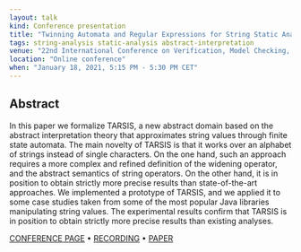 ```yaml
---
layout: talk
kind: Conference presentation
title: "Twinning Automata and Regular Expressions for String Static Analysis"
tags: string-analysis static-analysis abstract-interpretation
venue: "22nd International Conference on Verification, Model Checking, and Abstract Interpretation (VMCAI 2021)"
location: "Online conference"
when: "January 18, 2021, 5:15 PM - 5:30 PM CET"
---
```


## Abstract

In this paper we formalize TARSIS, a new abstract domain based on the abstract interpretation theory that approximates string values through finite state automata. The main novelty of TARSIS is that it works over an alphabet of strings instead of single characters. On the one hand, such an approach requires a more complex and refined definition of the widening operator, and the abstract semantics of string operators. On the other hand, it is in position to obtain strictly more precise results than state-of-the-art approaches. We implemented a prototype of TARSIS, and we applied it to some case studies taken from some of the most popular Java libraries manipulating string values. The experimental results confirm that TARSIS is in position to obtain strictly more precise results than existing analyses.


[CONFERENCE PAGE](https://popl21.sigplan.org/details/VMCAI-2021-papers/6/Twinning-automata-and-regular-expressions-for-string-static-analysis) • [RECORDING](https://drive.google.com/file/d/1H1e76ZDww0A0Nk5mlJAZLfmGVd-AZeFp/view) • [PAPER](https://link.springer.com/chapter/10.1007/978-3-030-67067-2_13)